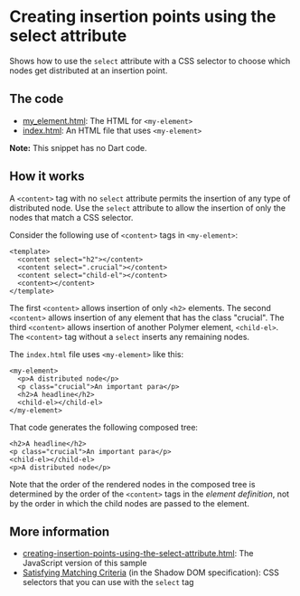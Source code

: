 # Creating insertion points using the select attribute

Shows how to use the `select` attribute with a CSS selector to choose which
nodes get distributed at an insertion point.


## The code

* [my_element.html](https://github.com/dart-lang/polymer-dart-snippets/blob/master/web/insertion_points/creating_insertion_points_using_the_select_attribute/my_element.html):
The HTML for `<my-element>`
* [index.html](https://github.com/dart-lang/polymer-dart-snippets/blob/master/web/insertion_points/creating_insertion_points_using_the_select_attribute/index.html):
An HTML file that uses `<my-element>`

**Note:** This snippet has no Dart code.


## How it works

A `<content>` tag with no `select` attribute permits the insertion of any type
of distributed node.  Use the `select` attribute to allow the insertion of only
the nodes that match a CSS selector.

Consider the following use of `<content>` tags in `<my-element>`:

    <template>
      <content select="h2"></content>
      <content select=".crucial"></content>
      <content select="child-el"></content>
      <content></content>
    </template>

The first `<content>` allows insertion of only `<h2>` elements. The second
`<content>` allows insertion of any element that has the class "crucial".
The third `<content>` allows insertion of another Polymer element,
`<child-el>`. The `<content>` tag without a `select` inserts any remaining
nodes.

The `index.html` file uses `<my-element>` like this:

    <my-element>
      <p>A distributed node</p>
      <p class="crucial">An important para</p>
      <h2>A headline</h2>
      <child-el></child-el>
    </my-element>

That code generates the following composed tree:

    <h2>A headline</h2>
    <p class="crucial">An important para</p>
    <child-el></child-el>
    <p>A distributed node</p>

Note that the order of the rendered nodes in the composed tree is determined
by the order of the `<content>` tags in the _element definition_, not by the
order in which the child nodes are passed to the element.

## More information

* [creating-insertion-points-using-the-select-attribute.html](https://github.com/PolymerLabs/polymer-snippets/blob/ddc5b8bbe217cf1d8e567c41e33f017ad5350fd0/snippets/insertion-points/creating-insertion-points-using-the-select-attribute.html):
The JavaScript version of this sample
* [Satisfying Matching Criteria](http://w3c.github.io/webcomponents/spec/shadow/#satisfying-matching-criteria) (in the Shadow DOM specification):
CSS selectors that you can use with the `select` tag